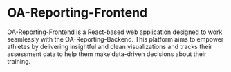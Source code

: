 # OA-Reporting-Frontend
OA-Reporting-Frontend is a React-based web application designed to work seamlessly with the OA-Reporting-Backend. This platform aims to empower athletes by delivering insightful and clean visualizations and tracks their assessment data to help them make data-driven decisions about their training.